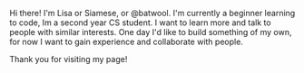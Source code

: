 Hi there! I'm Lisa or Siamese, or @batwool.
I'm currently a beginner learning to code,
Im a second year CS student. I want to learn more
and talk to people with similar interests. 
One day I'd like to build something of my own,
for now I want to gain experience and collaborate 
with people.

Thank you for visiting my page! 

